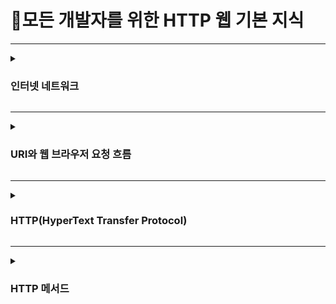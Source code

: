 # 📡모든 개발자를 위한 HTTP 웹 기본 지식

---

<details>
    <summary><h3>인터넷 네트워크</h3></summary>

**IP(Internet Protocol)**
* IP의 역할
  * 지정한 IP 주소(IP Address)에 데이터를 전달
  * 패킷(Packet)이라는 통신 단위로 데이터 전달
  * IP 패킷 정보 - 출발지 IP, 목적지 IP 등 
* IP의 한계
  * 비연결성
    * 패킷을 받을 대상이 없거나 서비스 불능 상태여도 패킷 전송
  * 비신뢰성
    * 중간에 패킷이 사라지면?
    * 패킷이 순서대로 안오면?
  * 프로그램 구분
    * 같은 IP를 사용하는 서버에서 통신하는 애플리케이션이 둘 이상이면?

**TCP,UDP**
* IP 스택의 4계층
  * 애플리케이션 계층 - HTTP, FTP
  * 전송 계층 - TCP, UDP
  * 인터넷 계층 - IP
  * 네트워크 인터페이스 계층
* TCP 패킷 정보 - 출발지 PORT, 목적지 PORT, 전송 제어, 순서, 검증 정보 등
* TCP(Transmission Control Protocol : 전송 제어 프로토콜) 특징
  * 연결지향 - TCP 3 way handshake(가상 연결)
    * SYN(Synchronize Sequence Number), SYN + ACK(Acknowledgment), ACK
  * 데이터 전달 보증
  * 순서 보장
  * 신뢰할 수 있는 프로토콜
  * 현재는 대부분 TCP 사용
* UDP(User Datagram Protocol : 사용자 데이터그램 프로토콜)
  * 하얀 도화지에 비유(기능이 거의 없음)
  * 연결지향 X
  * 데이터 전달 보증 X
  * 순서 보장 X
  * 데이터 전달 및 순서가 보장되지 않지만 단순하고 빠름
  * IP와 거의 같고 PORT, 체크섬 정도만 추가
  * 애플리케이션에서 추가 작업 필요

**PORT**
* 같은 IP 내에서 프로세스 구분
  * 0 ~ 65536 할당 가능
  * 0 ~ 1023 : 잘 알려진 포트, 사용하지 않는 것이 좋음
    * FTP - 20, 21
    * TELNET - 23
    * HTTP - 80
    * HTTPS - 443

**DNS(Domain Name System)**
* IP는 기억하기 어렵고 변경될 수 있음
* 도메인 명을 IP주소로 변환

</details>

---

<details>
    <summary><h3>URI와 웹 브라우저 요청 흐름</h3></summary>

**URI(Uniform Resource Identifier)**
* URI는 로케이터(locator), 이름(name) 또는 둘다 추가로 분류될 수 있다.

![Image](https://github.com/user-attachments/assets/be1e6e47-17f5-4b6f-a134-c2f70c14331f)

* URL - 리소스가 있는 위치를 지정
* URN - 리소스에 이름을 부여
* 위치는 변할 수 있지만 이름은 변하지 않는다.
* URN 이름만으로 실제 리소스를 찾을 수 있는 방법이 보편화 되지 않음

**URL 문법**
>ex) <br> `https`://`www.google.com`:`443`/`search` `?q=hello&hl=ko` <br>
> `scheme`://[userinfo@]`host`[:`port`][/`path`][`?query`][#fragment]

* scheme `https`
  * 주로 프로토콜 사용
  * 프로토콜 - 어떤 방식으로 자원에 접근할 것인가 하는 약속 규칙(ex)http, https, ftp 등)
  * 포트는 생략 가능
* userinfo
  * URL에 사용자 정보를 포함해서 인증
  * 거의 사용하지 않음
* host `www.google.com`
  * 호스트명
  * 도메인명 또는 IP주소를 직접 사용가능
* port `443`
  * 접속 포트
  * 일반적으로 생략, 생략시 http는 80, https는 443
* path `search`
  * 리소스 경로, 계층적 구조
* query `?q=hello&hl=ko`
  * key = value 형태
  * ?로 시작, &로 추가 가능 ?keyA = valueA&keyB = valueB
  * query parameter, query string 등으로 불림, 웹서버에 제공하는 파라미터, 문자 형태
* fragment
  * html 내부 북마크 등에 사용
  * 서버에 전송하는 정보 아님

**웹 브라우저 요청 흐름**

![Image](https://github.com/user-attachments/assets/bfcf1075-6c50-4e4e-bda5-6c7ccdc71daa)
* HTTP 요청 메시지
  ```
  GET /search?q=hello&hl=ko HTTP/1.1
  Host: www.google.com
  ```
* HTTP 응답 메시지
  ```
  HTTP/1.1 200 OK
  Content-Type: text/html;charset=UTF-8
  Content-Length: 3423
    
  <html>
    <body>...</body>
  </html>
  ```
</details>

---

<details>
  <summary><h3>HTTP(HyperText Transfer Protocol)</h3></summary>

**모든것이 HTTP**
* HTTP메시지에 모든것을 전송
  * HTML, IMAGE, JSON, XML(API) 등 거의 모든 형태의 데이터 전송 가능
  * 서버간 데이터를 주고 받을 때도 대부분 HTTP 사용
* HTTP 역사
  * HTTP/0.9 1991년 - GET 메서드만 지원, HTTP 헤더 X
  * HTTP/1.0 1996년 - 메서드, 헤더 추가
  * HTTP/1.1 1997년 - 가장 많이 사용, 가장 중요한 버전
    * RFC2068(1997) -> RFC2616(1999) -> RFC7230~7235(2014)
  * HTTP/2 2015년 - 성능 개선
  * HTTP/3 진행중 - TCP 대신 UDP 사용, 성능 개선
* HTTP 특징
  * 클라이언트 서버 구조
  * 무상태 프로토콜(Stateless), 비연결성
  * HTTP 메시지
  * 단순함, 확장 가능

**클라이언트 서버 구조**
* Request Response 구조
* 클라이언트는 서버에 요청을 보내고 응답 대기
* 서버가 요청에 대한 결과를 만들어서 응답


**Stateful, Stateless**
* 무상태 프로토콜(Stateless)
  * 서버가 클라이언트의 상태를 보존 X
  * 장점 - 서버 확장성 높음(스케일 아웃)
  * 단점 - 클라이언트가 추가 데이터 전송
* Stateful, Stateless 차이
  * 상태 유지(Stateful) - 항상 같은 서버가 유지되어야한다. 최소한만 사용
  * 무상태(Stateless) - 아무 서버나 호출해도 되어 스케일 아웃(수평 확장)에 유리
  * 실무 한계 - 모든 것을 무상태로 설계할 수 있는 경우도 있고 아닌 경우도 있다.
    * ex) 로그인이 필요없는 단순한 서비스 소개 화면 - 무상태 <br>
    사용자가 로그인한 상태를 (일반적으로 브라우저 쿠키와 서버 세션등을 사용하여) 서버에 유지 - 상태유지

**비연결성(connectionless)**
* HTTP는 기본이 연결을 유지하지 않는 모델
* 일반적으로 초 단위 이하의 빠른 속도로 응답 
* 1시간동안 수천명이 서비스를 사용해도 실제 서버에서 동시에 처리하는 요청은 수십개 이하로 매우 적음
* 서버 자원을 매우 효율적으로 사용할 수 있음
* 한계와 극복
  * TCP/IP 연결을 새로 맺어야함 - 3 way handshake 시간 추가
  * 웹 브라우저로 사이트를 요청하면 HTML 뿐만 아니라 js, css, 이미지 등 수많은 자원이 함께 다운로드
  * 지금은 HTTP 지속 연결(Persistent Connections)로 문제 해결
  * HTTP/2, HTTP/3에서 더 많은 최적화

**HTTP 메시지**

![Image](https://github.com/user-attachments/assets/5270a607-79a3-4f44-b72e-edf386df2aeb)
* 공식 스펙
```
HTTP-message  = start-line
                *( header-field CRLF )
                CRLF
                [ message-body ]
```

* 시작 라인 (요청 메시지)
  * HTTP 메서드
    * 종류 - GET, POST, PUT, DELETE
    * 서버가 수행해야 할 동작 지정
      * GET - 리소스 조회
      * POST - 요청 내역 처리
  * 요청 대상
    * absolute-path[?query]
    * 절대경로 = `/`로 시작하는 경로
  * HTTP 버전
* 시작 라인 (응답 메시지)
  * HTTP 버전
  * HTTP 상태코드 - 요청 성공, 실패를 나타냄
  * 헤더
    * header-field = field-name ":" OWS field-value OWS (OWS:Optional WhiteSpace)
    * field-name은 대소문자 구분 X
  * 헤더 용도
    * HTTP 전송에 필요한 모든 부가정보 (ex)메시지 바디의 내용, 메시지 바디의 크기, 요청 클라이언트(브라우저)정보 등)
    * 필요시 임의의 헤더 추가 가능
  * 메시지 바디 용도
    * 실제 전송할 데이터
    * HTML 문서, 이미지, JSON 등 byte로 표현할 수 있는 모든 데이터 전송 가능

</details>

---

<details>
  <summary><h3>HTTP 메서드</h3></summary>

**HTTP API**
* API URI 설계에서 가장 중요한 것은 `리소스 식별`
* 리소스 식별, URI 게층 구조 활용
  * ex) /members/{id}
  * URI는 리소스만 식별
    * 리소스(명사)와 리소스를 대상으로 하는 행위(동사)를 분리

**HTTP 메서드 - GET, POST**
* GET
  * 리소스 조회
  * 서버에 전달하고 싶은 데이터는 query를 통해서 전달
  * 메시지 바디를 사용해서 데이터를 전달할 수 있지만 지원하지 않는 곳이 많아서 권장하지 않음
* POST
  * 요청 데이터 처리
  * 메시지 바디를 통해 서버로 요청 데이터 전달
  * 다른 메서드로 처리하기 애매한 경우 사용
  * 주로 전달된 데이터로 신규 리소스 등록, 프로세스 처리에 사용

**HTTP 메서드 - PUT, PATCH, DELETE**
* PUT
  * 리소스를 대체
    * 리소스가 있으면 대체, 없으면 생성, 쉽게 말해 덮어쓰기
  * *클라이언트가 리소스 식별*
    * 클라이언트가 리소스 위치를 알고 URI 지정
    * POST 와의 차이점
* PATCH
  * 리소스 부분 변경
* DELETE
  * 리소스 제거

**HTTP 기타 메서드 - HEAD, OPTIONS, CONNECT, TRACE**
* HEAD - GET 과 동일하지만 메시지 부분을 제외하고 상태줄과 헤더만 반환
* OPTIONS - 대상 리소스에 대한 통신 가능 옵션(메서드)을 설명(주로 CORS에서 사용)
* CONNECT - 대상 리소스로 식별되는 서버에 대한 터널을 설정
* TRACE - 대상 리소스에 대한 경로를 따라 메시지 루프백 테스트를 수행

**HTTP 메서드의 속성**

![Image](https://github.com/user-attachments/assets/f5acfb96-acfb-4cb1-8dd7-20a2d66f618d)

* 안전(Safe Methods)
  * 호출해도 리소스를 변경하지 않는다.
* 멱등(Idempotent Methods)
  * f(f(x)) = f(x)
  * 한번 호출하든 100번 호출하든 결과가 똑같다.
  * 자동 복구 메커니즘
* 캐시가능(Cacheable Methods)
  * GET, HEAD, POST, PATCH 캐시 가능하지만 실제로 GET, HEAD 정도만 캐시로 사용
  * POST, PATCH는 본문 내용까지 캐시 키로 고려해야 하는데, 구현이 쉽지 않음

</details>